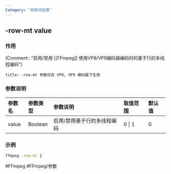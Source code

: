 ```yaml
---
Category: "视频流处理"
---
```


## -row-mt value

### 作用
(Comment:: "启用/禁用 [[FFmpeg]] 使用VP8/VP9编码器编码时的基于行的多线程编码")

```ad-info
title: -row-mt 参数仅在 VP8, VP9 编码器下生效
```

### 参数说明
|参数名|参数类型|参数说明|取值范围|默认值|
|:-|:-|:-|:-|:-|
|value|Boolean|启用/禁用基于行的多线程编码|0 \| 1|0|

### 示例
```bash
ffmpeg -row-mt 1
```

#FFmpeg #FFmpeg/参数